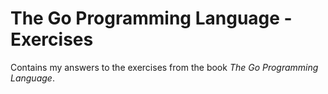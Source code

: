# The Go Programming Language - Exercises
Contains my answers to the exercises from the book *The Go Programming Language*.